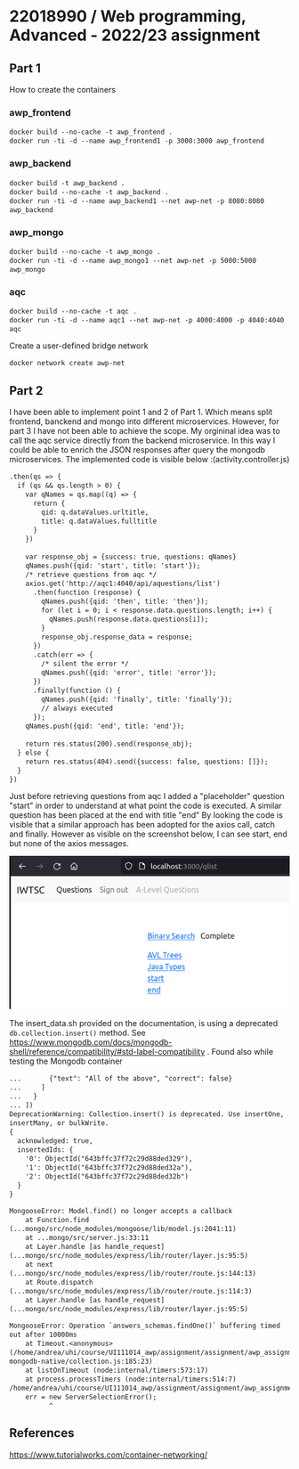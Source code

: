 # 22018990 / Web programming, Advanced - 2022/23 assignment




## Part 1


How to create the containers

### awp_frontend

```
docker build --no-cache -t awp_frontend .
docker run -ti -d --name awp_frontend1 -p 3000:3000 awp_frontend
```

### awp_backend

```
docker build -t awp_backend .
docker build --no-cache -t awp_backend .
docker run -ti -d --name awp_backend1 --net awp-net -p 8080:8080 awp_backend
```

### awp_mongo

```
docker build --no-cache -t awp_mongo .
docker run -ti -d --name awp_mongo1 --net awp-net -p 5000:5000 awp_mongo
```

### aqc

```
docker build --no-cache -t aqc .
docker run -ti -d --name aqc1 --net awp-net -p 4000:4000 -p 4040:4040 aqc
```

Create a user-defined bridge network
```
docker network create awp-net
```


## Part 2

I have been able to implement point 1 and 2 of Part 1.
Which means split frontend, banckend and mongo into different microservices.
However, for part 3 I have not been able to achieve the scope.
My orgininal idea was to call the aqc service directly from the backend microservice.
In this way I could be able to enrich the JSON responses after query the mongodb microservices.
The implemented code is visible below :(activity.controller.js)


```
.then(qs => {
  if (qs && qs.length > 0) {
    var qNames = qs.map((q) => {
      return {
        qid: q.dataValues.urltitle,
        title: q.dataValues.fulltitle
      }
    })

    var response_obj = {success: true, questions: qNames}
    qNames.push({qid: 'start', title: 'start'});
    /* retrieve questions from aqc */
    axios.get('http://aqc1:4040/api/aquestions/list')
      .then(function (response) {
        qNames.push({qid: 'then', title: 'then'});
        for (let i = 0; i < response.data.questions.length; i++) {
          qNames.push(response.data.questions[i]);
        }
        response_obj.response_data = response;
      })
      .catch(err => {
        /* silent the error */
        qNames.push({qid: 'error', title: 'error'});
      })
      .finally(function () {
        qNames.push({qid: 'finally', title: 'finally'});
        // always executed
      });
    qNames.push({qid: 'end', title: 'end'});

    return res.status(200).send(response_obj);
  } else {
    return res.status(404).send({success: false, questions: []});
  }
})

```

Just before retrieving questions from aqc I added a "placeholder" question "start" in order to understand at what point the code is executed.
A similar question has been placed at the end with title "end"
By looking the code is visible that a similar approach has been adopted for the axios call, catch and finally.
However as visible on the screenshot below, I can see start, end but none of the axios messages.

![axios failure](./images/start_end.png)



The insert_data.sh provided on the documentation, is using a deprecated `db.collection.insert()` method.
See https://www.mongodb.com/docs/mongodb-shell/reference/compatibility/#std-label-compatibility .
Found also while testing the Mongodb container

```
...       {"text": "All of the above", "correct": false}
...     ]
...   }
... ])
DeprecationWarning: Collection.insert() is deprecated. Use insertOne, insertMany, or bulkWrite.
{
  acknowledged: true,
  insertedIds: {
    '0': ObjectId("643bffc37f72c29d88ded329"),
    '1': ObjectId("643bffc37f72c29d88ded32a"),
    '2': ObjectId("643bffc37f72c29d88ded32b")
  }
}
```



```
MongooseError: Model.find() no longer accepts a callback
    at Function.find (...mongo/src/node_modules/mongoose/lib/model.js:2041:11)
    at ...mongo/src/server.js:33:11
    at Layer.handle [as handle_request] (...mongo/src/node_modules/express/lib/router/layer.js:95:5)
    at next (...mongo/src/node_modules/express/lib/router/route.js:144:13)
    at Route.dispatch (...mongo/src/node_modules/express/lib/router/route.js:114:3)
    at Layer.handle [as handle_request] (...mongo/src/node_modules/express/lib/router/layer.js:95:5)
```


```
MongooseError: Operation `answers_schemas.findOne()` buffering timed out after 10000ms
    at Timeout.<anonymous> (/home/andrea/uhi/course/UI111014_awp/assignment/assignment/awp_assignment/mongo/src/node_modules/mongoose/lib/drivers/node-mongodb-native/collection.js:185:23)
    at listOnTimeout (node:internal/timers:573:17)
    at process.processTimers (node:internal/timers:514:7)
/home/andrea/uhi/course/UI111014_awp/assignment/assignment/awp_assignment/mongo/src/node_modules/mongoose/lib/connection.js:755
    err = new ServerSelectionError();
          ^

```


## References

https://www.tutorialworks.com/container-networking/
